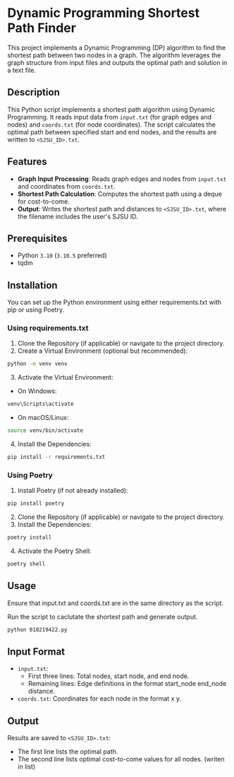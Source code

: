 # Dynamic Programming Shortest Path Finder

This project implements a Dynamic Programming (DP) algorithm to find the shortest path between two nodes in a graph. The algorithm leverages the graph structure from input files and outputs the optimal path and solution in a text file.


## Description
This Python script implements a shortest path algorithm using Dynamic Programming. It reads input data from `input.txt` (for graph edges and nodes) and `coords.txt` (for node coordinates). The script calculates the optimal path between specified start and end nodes, and the results are written to `<SJSU_ID>.txt`.

## Features
- **Graph Input Processing**: Reads graph edges and nodes from `input.txt` and coordinates from `coords.txt`.
- **Shortest Path Calculation**: Computes the shortest path using a deque for cost-to-come.
- **Output**: Writes the shortest path and distances to `<SJSU_ID>.txt`, where the filename includes the user's SJSU ID.

## Prerequisites
- Python `3.10` (`3.10.5` preferred)
- tqdm

## Installation
You can set up the Python environment using either requirements.txt with pip or using Poetry.

### Using requirements.txt
1. Clone the Repository (if applicable) or navigate to the project directory.
2. Create a Virtual Environment (optional but recommended):
```bash
python -m venv venv
```

3. Activate the Virtual Environment:
- On Windows:
```bash
venv\Scripts\activate
```
- On macOS/Linux:
```bash
source venv/bin/activate
```

4. Install the Dependencies:
```bash
pip install -r requirements.txt
```


### Using Poetry
1. Install Poetry (if not already installed):
```bash
pip install poetry
```
2. Clone the Repository (if applicable) or navigate to the project directory.
3. Install the Dependencies:
```bash
poetry install
```
4. Activate the Poetry Shell:
```bash
poetry shell
```

## Usage
Ensure that input.txt and coords.txt are in the same directory as the script.

Run the script to caclutate the shortest path and generate output.
```bash
python 018219422.py
```

## Input Format
- `input.txt`:
    - First three lines: Total nodes, start node, and end node.
    - Remaining lines: Edge definitions in the format start_node end_node distance.
- `coords.txt`: Coordinates for each node in the format x y.


## Output
Results are saved to `<SJSU_ID>.txt`:

- The first line lists the optimal path.
- The second line lists optimal cost-to-come values for all nodes. (writen in list)